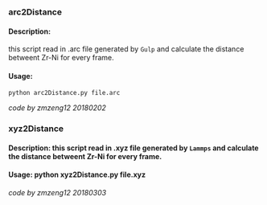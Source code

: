 ### arc2Distance

#### Description: 
this script read in .arc file generated by `Gulp` and calculate the distance betweent Zr-Ni for every frame.

#### Usage:
`python arc2Distance.py file.arc`

*code by zmzeng12 20180202*

### xyz2Distance

#### Description: this script read in .xyz file generated by `Lammps` and calculate the distance betweent Zr-Ni for every frame.

#### Usage: python xyz2Distance.py file.xyz

*code by zmzeng12 20180303*